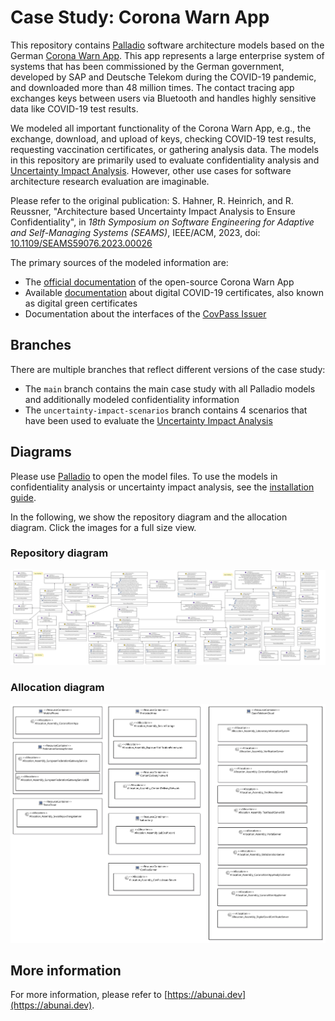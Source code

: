 # Case Study: Corona Warn App

This repository contains [Palladio](https://www.palladio-simulator.com/) software architecture models based on the German [Corona Warn App](https://www.coronawarn.app/en/). This app represents a large enterprise system of systems that has been commissioned by the German government, developed by SAP and Deutsche Telekom during the COVID-19 pandemic, and downloaded more than 48 million times. The contact tracing app exchanges keys between users via Bluetooth and handles highly sensitive data like COVID-19 test results.

We modeled all important functionality of the Corona Warn App, e.g., the exchange, download, and upload of keys, checking COVID-19 test results, requesting vaccination certificates, or gathering analysis data. The models in this repository are primarily used to evaluate confidentiality analysis and [Uncertainty Impact Analysis](https://github.com/abunai-dev/UncertaintyImpactAnalysis). However, other use cases for software architecture research evaluation are imaginable.

Please refer to the original publication: S. Hahner, R. Heinrich, and R. Reussner, "Architecture based Uncertainty Impact Analysis to Ensure Confidentiality", in *18th Symposium on Software Engineering for Adaptive and Self-Managing Systems (SEAMS)*, IEEE/ACM, 2023, doi: [10.1109/SEAMS59076.2023.00026](https://doi.org/10.1109/SEAMS59076.2023.00026)

The primary sources of the modeled information are:

- The [official documentation](https://github.com/corona-warn-app/cwa-documentation/blob/main/solution_architecture.md) of the open-source Corona Warn App
- Available [documentation](https://health.ec.europa.eu/system/files/2021-04/digital-green-certificates_dt-specifications_en_0.pdf) about digital COVID-19 certificates, also known as digital green certificates
- Documentation about the interfaces of the [CovPass Issuer](https://github.com/Digitaler-Impfnachweis/documentation)

## Branches

There are multiple branches that reflect different versions of the case study:

- The `main` branch contains the main case study with all Palladio models and additionally modeled confidentiality information
- The `uncertainty-impact-scenarios` branch contains 4 scenarios that have been used to evaluate the [Uncertainty Impact Analysis](https://github.com/abunai-dev/UncertaintyImpactAnalysis)

## Diagrams

Please use [Palladio](https://www.palladio-simulator.com/) to open the model files. To use the models in confidentiality analysis or uncertainty impact analysis, see the [installation guide](https://github.com/abunai-dev/UncertaintyImpactAnalysis).

In the following, we show the repository diagram and the allocation diagram. Click the images for a full size view.

### Repository diagram

[![Repository diagram](repository.png)](https://raw.githubusercontent.com/abunai-dev/CaseStudy-CoronaWarnApp/main/repository.png)

### Allocation diagram

[![Allocation diagram](allocation.png)](https://raw.githubusercontent.com/abunai-dev/CaseStudy-CoronaWarnApp/main/allocation.png)

## More information

For more information, please refer to [https://abunai.dev](https://abunai.dev).
